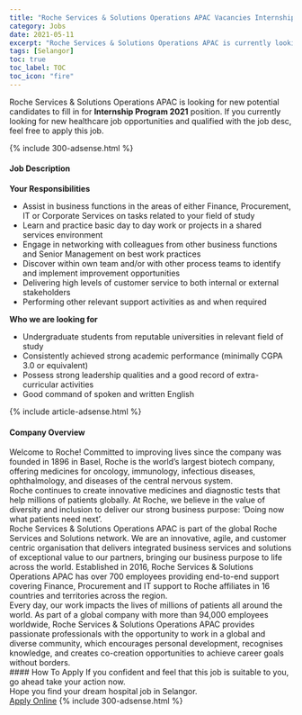 ```yaml
---
title: "Roche Services & Solutions Operations APAC Vacancies Internship Program 2021" 
category: Jobs 
date: 2021-05-11 
excerpt: "Roche Services & Solutions Operations APAC is currently looking for suitable person to fill in the Internship Program 2021 which positioned at Selangor" 
tags: [Selangor] 
toc: true 
toc_label: TOC 
toc_icon: "fire" 
--- 
```


<p>Roche Services & Solutions Operations APAC is looking for new potential candidates to fill in for <b>Internship Program 2021</b> position. If you currently looking for new healthcare job opportunities and qualified with the job desc, feel free to apply this job.
</p>{% include 300-adsense.html %} 
<div><div><h4>Job Description</h4></div><div><div><span><div><div><div><strong>Your Responsibilities</strong></div><ul><li>Assist in business functions in the areas of either Finance, Procurement, IT or Corporate Services on tasks related to your field of study</li><li>Learn and practice basic day to day work or projects in a shared services environment</li><li>Engage in networking with colleagues from other business functions and Senior Management on best work practices</li><li>Discover within own team and/or with other process teams to identify and implement improvement opportunities</li><li>Delivering high levels of customer service to both internal or external stakeholders</li><li>Performing other relevant support activities as and when required</li></ul><strong>Who we are looking for</strong><ul><li>Undergraduate students from reputable universities in relevant field of study</li><li>Consistently achieved strong academic performance (minimally CGPA 3.0 or equivalent)</li><li>Possess strong leadership qualities and a good record of extra-curricular activities</li><li>Good command of spoken and written English</li></ul></div></div></span></div></div></div> 
{% include article-adsense.html %} 
<div><div><h4>Company Overview</h4></div><div><div><span><div><div>
	Welcome to Roche! Committed to improving lives since the company was founded in 1896 in Basel, Roche is the world&#8217;s largest biotech company, offering medicines for oncology, immunology, infectious diseases, ophthalmology, and diseases of the central nervous system.</div>
<div>
	Roche continues to create innovative medicines and diagnostic tests that help millions of patients globally. At Roche, we believe in the value of diversity and inclusion to deliver our strong business purpose: &#8216;Doing now what patients need next&#8217;.</div>
<div>
	Roche Services &amp; Solutions Operations APAC is part of the global Roche Services and Solutions network. We are an innovative, agile, and customer centric organisation that delivers integrated business services and solutions of exceptional value to our partners, bringing our business purpose to life across the world. Established in 2016, Roche Services &amp; Solutions Operations APAC has over 700 employees providing end-to-end support covering Finance, Procurement and IT support to Roche affiliates in 16 countries and territories across the region.</div>
<div>
	Every day, our work impacts the lives of millions of patients all around the world. As part of a global company with more than 94,000 employees worldwide, Roche Services &amp; Solutions Operations APAC provides passionate professionals with the opportunity to work in a global and diverse community, which encourages personal development, recognises knowledge, and creates co-creation opportunities to achieve career goals without borders.</div></div></span></div></div></div> 
#### How To Apply 
If you confident and feel that this job is suitable to you, go ahead take your action now. <br/> 
Hope you find your dream hospital job in Selangor. <br/> 
<a href="https://www.jobstreet.com.my/en/job/internship-program-2021-4561302?jobId=jobstreet-my-job-4561302" class="btn btn--warning" target="_blank" rel="nofollow noopenner">Apply Online</a> 
{% include 300-adsense.html %} 